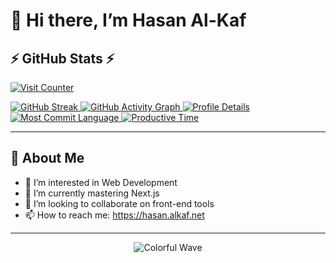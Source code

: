 # 👋 Hi there, I’m Hasan Al-Kaf

## ⚡ GitHub Stats ⚡

<p>
  <a href="https://github.com/hasanalkaf3">
    <img src="https://komarev.com/ghpvc/?username=hasanalkaf3&label=Profile%20views&color=blueviolet&style=flat" alt="Visit Counter" />
  </a>
</p>

<a href="https://github.com/hasanalkaf3">
  <img src="https://github-readme-streak-stats.herokuapp.com/?user=hasanalkaf3&theme=algolia" alt="GitHub Streak" />
</a>
<!-- <a href="https://github.com/hasanalkaf3">
  <img src="https://streak-stats.demolab.com/?user=hasanalkaf3&theme=algolia" alt="GitHub Streak" />
</a> -->
<a href="https://github.com/hasanalkaf3">
  <img src="https://github-readme-activity-graph.vercel.app/graph?username=hasanalkaf3&theme=xcode&hide_border=true" alt="GitHub Activity Graph" />
</a>
<a href="https://github.com/hasanalkaf3">
  <img src="https://github-profile-summary-cards.vercel.app/api/cards/profile-details?username=hasanalkaf3&theme=algolia" alt="Profile Details" />
</a>
<a href="https://github.com/hasanalkaf3">
  <img src="https://github-profile-summary-cards.vercel.app/api/cards/most-commit-language?username=hasanalkaf3&theme=algolia" alt="Most Commit Language" />
</a>
<a href="https://github.com/hasanalkaf3">
  <img src="https://github-profile-summary-cards.vercel.app/api/cards/productive-time?username=hasanalkaf3&theme=algolia" alt="Productive Time" />
</a>

---

## 💬 About Me

- 👀 I’m interested in Web Development
- 🌱 I’m currently mastering Next.js
- 👯 I’m looking to collaborate on front-end tools
- 📫 How to reach me: https://hasan.alkaf.net

---

<p align="center">
  <img src="https://capsule-render.vercel.app/api?type=waving&color=100:0055ff,0:a82da8&height=100&section=footer" alt="Colorful Wave" />
</p>
